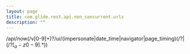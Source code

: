 ```yaml
---
layout: page
title: com.glide.rest.api.non_concurrent.urls
description: ""
---
```

/api/now(/v[0-9]+)?/ui/(impersonate|date_time|navigator|page_timing)(/?$|(/?[_a-z0-9].*$))